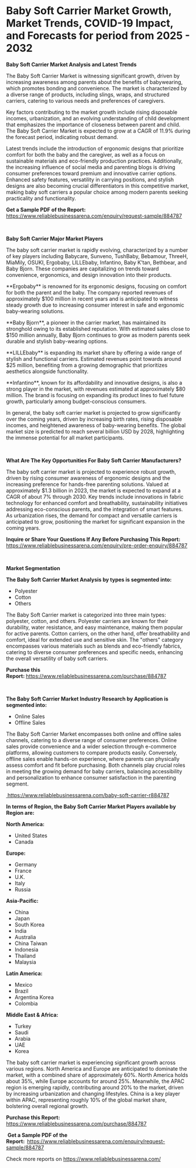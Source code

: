 <p><h1>Baby Soft Carrier Market Growth, Market Trends, COVID-19 Impact, and Forecasts for period from 2025 - 2032</h1></p><p><strong>Baby Soft Carrier Market Analysis and Latest Trends</strong></p>
<p><p>The Baby Soft Carrier Market is witnessing significant growth, driven by increasing awareness among parents about the benefits of babywearing, which promotes bonding and convenience. The market is characterized by a diverse range of products, including slings, wraps, and structured carriers, catering to various needs and preferences of caregivers. </p><p>Key factors contributing to the market growth include rising disposable incomes, urbanization, and an evolving understanding of child development that emphasizes the importance of closeness between parent and child. The Baby Soft Carrier Market is expected to grow at a CAGR of 11.9% during the forecast period, indicating robust demand.</p><p>Latest trends include the introduction of ergonomic designs that prioritize comfort for both the baby and the caregiver, as well as a focus on sustainable materials and eco-friendly production practices. Additionally, the increasing influence of social media and parenting blogs is driving consumer preferences toward premium and innovative carrier options. Enhanced safety features, versatility in carrying positions, and stylish designs are also becoming crucial differentiators in this competitive market, making baby soft carriers a popular choice among modern parents seeking practicality and functionality.</p></p>
<p><strong>Get a Sample PDF of the Report:&nbsp;</strong> <a href="https://www.reliablebusinessarena.com/enquiry/request-sample/884787?utm_campaign=2631&utm_medium=2&utm_source=Github&utm_content=ia&utm_term=05042025&utm_id=baby-soft-carrier">https://www.reliablebusinessarena.com/enquiry/request-sample/884787</a></p>
<p>&nbsp;</p>
<p><strong>Baby Soft Carrier Major Market Players</strong></p>
<p><p>The baby soft carrier market is rapidly evolving, characterized by a number of key players including Babycare, Sunveno, TushBaby, Bebamour, ThreeH, MiaMily, OSUKI, Ergobaby, LILLEbaby, Infantino, Baby K'tan, Bethbear, and Baby Bjorn. These companies are capitalizing on trends toward convenience, ergonomics, and design innovation into their products.</p><p>**Ergobaby** is renowned for its ergonomic designs, focusing on comfort for both the parent and the baby. The company reported revenues of approximately $100 million in recent years and is anticipated to witness steady growth due to increasing consumer interest in safe and ergonomic baby-wearing solutions. </p><p>**Baby Bjorn**, a pioneer in the carrier market, has maintained its stronghold owing to its established reputation. With estimated sales close to $150 million annually, Baby Bjorn continues to grow as modern parents seek durable and stylish baby-wearing options. </p><p>**LILLEbaby** is expanding its market share by offering a wide range of stylish and functional carriers. Estimated revenues point towards around $25 million, benefiting from a growing demographic that prioritizes aesthetics alongside functionality.</p><p>**Infantino**, known for its affordability and innovative designs, is also a strong player in the market, with revenues estimated at approximately $80 million. The brand is focusing on expanding its product lines to fuel future growth, particularly among budget-conscious consumers.</p><p>In general, the baby soft carrier market is projected to grow significantly over the coming years, driven by increasing birth rates, rising disposable incomes, and heightened awareness of baby-wearing benefits. The global market size is predicted to reach several billion USD by 2028, highlighting the immense potential for all market participants.</p></p>
<p>&nbsp;</p>
<p><strong>What Are The Key Opportunities For Baby Soft Carrier Manufacturers?</strong></p>
<p><p>The baby soft carrier market is projected to experience robust growth, driven by rising consumer awareness of ergonomic designs and the increasing preference for hands-free parenting solutions. Valued at approximately $1.3 billion in 2023, the market is expected to expand at a CAGR of about 7% through 2030. Key trends include innovations in fabric technology for enhanced comfort and breathability, sustainability initiatives addressing eco-conscious parents, and the integration of smart features. As urbanization rises, the demand for compact and versatile carriers is anticipated to grow, positioning the market for significant expansion in the coming years.</p></p>
<p><strong>Inquire or Share Your Questions If Any Before Purchasing This Report:</strong> <a href="https://www.reliablebusinessarena.com/enquiry/pre-order-enquiry/884787?utm_campaign=2631&utm_medium=2&utm_source=Github&utm_content=ia&utm_term=05042025&utm_id=baby-soft-carrier">https://www.reliablebusinessarena.com/enquiry/pre-order-enquiry/884787</a></p>
<p>&nbsp;</p>
<p><strong>Market Segmentation</strong></p>
<p><strong>The Baby Soft Carrier Market Analysis by types is segmented into:</strong></p>
<p><ul><li>Polyester</li><li>Cotton</li><li>Others</li></ul></p>
<p><p>The Baby Soft Carrier market is categorized into three main types: polyester, cotton, and others. Polyester carriers are known for their durability, water resistance, and easy maintenance, making them popular for active parents. Cotton carriers, on the other hand, offer breathability and comfort, ideal for extended use and sensitive skin. The "others" category encompasses various materials such as blends and eco-friendly fabrics, catering to diverse consumer preferences and specific needs, enhancing the overall versatility of baby soft carriers.</p></p>
<p><strong>Purchase this Report:&nbsp;</strong><a href="https://www.reliablebusinessarena.com/purchase/884787?utm_campaign=2631&utm_medium=2&utm_source=Github&utm_content=ia&utm_term=05042025&utm_id=baby-soft-carrier">https://www.reliablebusinessarena.com/purchase/884787</a></p>
<p>&nbsp;</p>
<p><strong>The Baby Soft Carrier Market Industry Research by Application is segmented into:</strong></p>
<p><ul><li>Online Sales</li><li>Offline Sales</li></ul></p>
<p><p>The Baby Soft Carrier Market encompasses both online and offline sales channels, catering to a diverse range of consumer preferences. Online sales provide convenience and a wider selection through e-commerce platforms, allowing customers to compare products easily. Conversely, offline sales enable hands-on experience, where parents can physically assess comfort and fit before purchasing. Both channels play crucial roles in meeting the growing demand for baby carriers, balancing accessibility and personalization to enhance consumer satisfaction in the parenting segment.</p></p>
<p><a href="https://www.reliablebusinessarena.com/baby-soft-carrier-r884787?utm_campaign=2631&utm_medium=2&utm_source=Github&utm_content=ia&utm_term=05042025&utm_id=baby-soft-carrier">&nbsp;https://www.reliablebusinessarena.com/baby-soft-carrier-r884787</a></p>
<p><strong>In terms of Region, the Baby Soft Carrier Market Players available by Region are:</strong></p>
<p>
    <p> <strong> North America: </strong>
        <ul>
            <li>United States</li>
            <li>Canada</li>
        </ul>
        </p> 
    <p> <strong> Europe: </strong>
        <ul>
            <li>Germany</li>
            <li>France</li>
            <li>U.K.</li>
            <li>Italy</li>
            <li>Russia</li>
        </ul>
        </p> 
    <p> <strong> Asia-Pacific: </strong>
        <ul>
            <li>China</li>
            <li>Japan</li>
            <li>South Korea</li>
            <li>India</li>
            <li>Australia</li>
            <li>China Taiwan</li>
            <li>Indonesia</li>
            <li>Thailand</li>
            <li>Malaysia</li>
        </ul>
        </p> 
    <p> <strong> Latin America: </strong>
        <ul>
            <li>Mexico</li>
            <li>Brazil</li>
            <li>Argentina Korea</li>
            <li>Colombia</li>
        </ul>
        </p> 
    <p> <strong> Middle East & Africa: </strong>
        <ul>
            <li>Turkey</li>
            <li>Saudi</li>
            <li>Arabia</li>
            <li>UAE</li>
            <li>Korea</li>
        </ul>
    </p>
    </p>
<p><p>The baby soft carrier market is experiencing significant growth across various regions. North America and Europe are anticipated to dominate the market, with a combined share of approximately 60%. North America holds about 35%, while Europe accounts for around 25%. Meanwhile, the APAC region is emerging rapidly, contributing around 20% to the market, driven by increasing urbanization and changing lifestyles. China is a key player within APAC, representing roughly 10% of the global market share, bolstering overall regional growth.</p></p>
<p><strong>Purchase this Report: </strong><a href="https://www.reliablebusinessarena.com/purchase/884787?utm_campaign=2631&utm_medium=2&utm_source=Github&utm_content=ia&utm_term=05042025&utm_id=baby-soft-carrier">https://www.reliablebusinessarena.com/purchase/884787</a></p>
<p>&nbsp;<strong>Get a Sample PDF of the Report:&nbsp;&nbsp;</strong><a href="https://www.reliablebusinessarena.com/enquiry/request-sample/884787?utm_campaign=2631&utm_medium=2&utm_source=Github&utm_content=ia&utm_term=05042025&utm_id=baby-soft-carrier">https://www.reliablebusinessarena.com/enquiry/request-sample/884787</a></p>
<p><strong></strong></p>
<p>Check more reports on <a href="https://www.reliablebusinessarena.com/?utm_campaign=2631&utm_medium=2&utm_source=Github&utm_content=ia&utm_term=05042025&utm_id=baby-soft-carrier">https://www.reliablebusinessarena.com/</a></p>